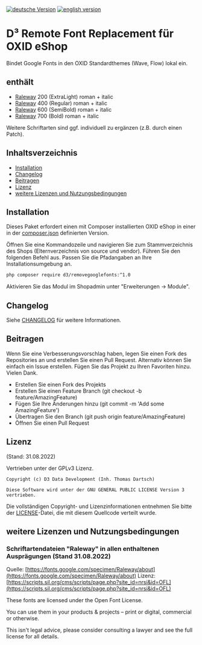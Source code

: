 [![deutsche Version](https://logos.oxidmodule.com/de2_xs.svg)](README.md)
[![english version](https://logos.oxidmodule.com/en2_xs.svg)](README.en.md)

# D³ Remote Font Replacement für OXID eShop

Bindet Google Fonts in den OXID Standardthemes (Wave, Flow) lokal ein.

## enthält

* [Raleway](https://fonts.google.com/specimen/Raleway) 200 (ExtraLight) roman + italic
* [Raleway](https://fonts.google.com/specimen/Raleway) 400 (Regular) roman + italic
* [Raleway](https://fonts.google.com/specimen/Raleway) 600 (SemiBold) roman + italic
* [Raleway](https://fonts.google.com/specimen/Raleway) 700 (Bold) roman + italic

Weitere Schriftarten sind ggf. individuell zu ergänzen (z.B. durch einen Patch).

## Inhaltsverzeichnis

- [Installation](#installation)
- [Changelog](#changelog)
- [Beitragen](#beitragen)
- [Lizenz](#lizenz)
- [weitere Lizenzen und Nutzungsbedingungen](#weitere-lizenzen-und-nutzungsbedingungen)

## Installation

Dieses Paket erfordert einen mit Composer installierten OXID eShop in einer in der [composer.json](composer.json) definierten Version.

Öffnen Sie eine Kommandozeile und navigieren Sie zum Stammverzeichnis des Shops (Elternverzeichnis von source und vendor). Führen Sie den folgenden Befehl aus. Passen Sie die Pfadangaben an Ihre Installationsumgebung an.

```bash
php composer require d3/removegooglefonts:^1.0
```

Aktivieren Sie das Modul im Shopadmin unter "Erweiterungen -> Module".

## Changelog

Siehe [CHANGELOG](CHANGELOG.md) für weitere Informationen.

## Beitragen

Wenn Sie eine Verbesserungsvorschlag haben, legen Sie einen Fork des Repositories an und erstellen Sie einen Pull Request. Alternativ können Sie einfach ein Issue erstellen. Fügen Sie das Projekt zu Ihren Favoriten hinzu. Vielen Dank.

- Erstellen Sie einen Fork des Projekts
- Erstellen Sie einen Feature Branch (git checkout -b feature/AmazingFeature)
- Fügen Sie Ihre Änderungen hinzu (git commit -m 'Add some AmazingFeature')
- Übertragen Sie den Branch (git push origin feature/AmazingFeature)
- Öffnen Sie einen Pull Request

## Lizenz
(Stand: 31.08.2022)

Vertrieben unter der GPLv3 Lizenz.

```
Copyright (c) D3 Data Development (Inh. Thomas Dartsch)

Diese Software wird unter der GNU GENERAL PUBLIC LICENSE Version 3 vertrieben.
```

Die vollständigen Copyright- und Lizenzinformationen entnehmen Sie bitte der [LICENSE](LICENSE.md)-Datei, die mit diesem Quellcode verteilt wurde.

## weitere Lizenzen und Nutzungsbedingungen

### Schriftartendateien "Raleway" in allen enthaltenen Ausprägungen (Stand 31.08.2022)

Quelle: [https://fonts.google.com/specimen/Raleway/about](https://fonts.google.com/specimen/Raleway/about)
Lizenz: [https://scripts.sil.org/cms/scripts/page.php?site_id=nrsi&id=OFL](https://scripts.sil.org/cms/scripts/page.php?site_id=nrsi&id=OFL)

These fonts are licensed under the Open Font License.

You can use them in your products & projects – print or digital, commercial or otherwise.

This isn't legal advice, please consider consulting a lawyer and see the full license for all details.